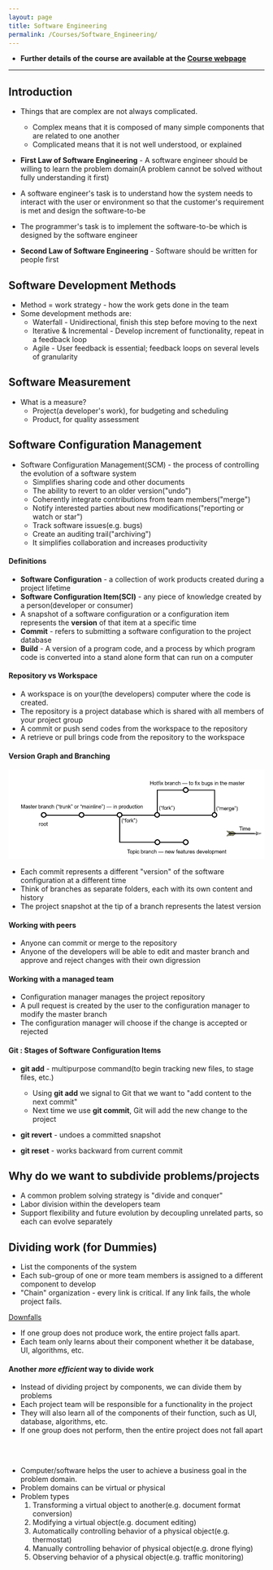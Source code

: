 ```yaml
---
layout: page
title: Software Engineering
permalink: /Courses/Software_Engineering/
---
```


- **Further details of the course are available at the [Course webpage](http://www.ece.rutgers.edu/~marsic/Teaching/SE/)**

<hr>

## Introduction

- Things that are complex are not always complicated.
  - Complex means that it is composed of many simple components that are related to one another
  - Complicated means that it is not well understood, or explained

- **First Law of Software Engineering** - A software engineer should be willing to learn the problem domain(A problem cannot be solved without fully understanding it first)

- A software engineer's task is to understand how the system needs to interact with the user or environment so that the customer's requirement is met and design the software-to-be
- The programmer's task is to implement the software-to-be which is designed by the software engineer

- **Second Law of Software Engineering** - Software should be written for people first

## Software Development Methods

- Method = work strategy - how the work gets done in the team
- Some development methods are:
  - Waterfall - Unidirectional, finish this step before moving to the next
  - Iterative & Incremental - Develop increment of functionality, repeat in a feedback loop
  - Agile - User feedback is essential; feedback loops on several levels of granularity

## Software Measurement

- What is a measure?
  - Project(a developer's work), for budgeting and scheduling
  - Product, for quality assessment

## Software Configuration Management

- Software Configuration Management(SCM) - the process of controlling the evolution of a software system
  - Simplifies sharing code and other documents
  - The ability to revert to an older version("undo")
  - Coherently integrate contributions from team members("merge")
  - Notify interested parties about new modifications("reporting or watch or star")
  - Track software issues(e.g. bugs)
  - Create an auditing trail("archiving")
  - It simplifies collaboration and increases productivity

#### Definitions

- **Software Configuration** - a collection of work products created during a project lifetime
- **Software Configuration Item(SCI)** - any piece of knowledge created by a person(developer or consumer)
- A snapshot of a software configuration or a configuration item represents the **version** of that item at a specific time
- **Commit** - refers to submitting a software configuration to the project database
- **Build** - A version of a program code, and a process by which program code is converted into a stand alone form that can run on a computer


#### Repository vs Workspace

- A workspace is on your(the developers) computer where the code is created.
- The repository is a project database which is shared with all members of your project group
- A commit or push send codes from the workspace to the repository
- A retrieve or pull brings code from the repository to the workspace

#### Version Graph and Branching

![Version Graph](/resources/images/software_engineering/project_diagram.PNG)

- Each commit represents a different "version" of the software configuration at a different time
- Think of branches as separate folders, each with its own content and history
- The project snapshot at the tip of a branch represents the latest version

#### Working with peers
- Anyone can commit or merge to the repository
- Anyone of the developers will be able to edit and master branch and approve and reject changes with their own digression

#### Working with a managed team
- Configuration manager manages the project repository
- A pull request is created by the user to the configuration manager to modify the master branch
- The configuration manager will choose if the change is accepted or rejected

#### Git : Stages of Software Configuration Items

- **git add** - multipurpose command(to begin tracking new files, to stage files, etc.)
  - Using **git add** we signal to Git that we want to "add content to the next commit"
  - Next time we use **git commit**, Git will add the new change to the project

- **git revert** - undoes a committed snapshot
- **git reset** - works backward from current commit

## Why do we want to subdivide problems/projects

- A common problem solving strategy is "divide and conquer"
- Labor division within the developers team
- Support flexibility and future evolution by decoupling unrelated parts, so each can evolve separately

## Dividing work (for Dummies)
- List the components of the system
- Each sub-group of one or more team members is assigned to a different component to develop
- "Chain" organization - every link is critical. If any link fails, the whole project fails.

<u>Downfalls</u>
- If one group does not produce work, the entire project falls apart.
- Each team only learns about their component whether it be database, UI, algorithms, etc.


#### Another *more efficient* way to divide work
- Instead of dividing project by components, we can divide them by problems
- Each project team will be responsible for a functionality in the project
- They will also learn all of the components of their function, such as UI, database, algorithms, etc.
- If one group does not perform, then the entire project does not fall apart

<br>

<br>

- Computer/software helps the user to achieve a business goal in the problem domain.
- Problem domains can be virtual or physical
- Problem types
  1. Transforming a virtual object to another(e.g. document format conversion)
  2. Modifying a virtual object(e.g. document editing)
  3. Automatically controlling behavior of a physical object(e.g. thermostat)
  4. Manually controlling behavior of physical object(e.g. drone flying)
  4. Observing behavior of a physical object(e.g. traffic monitoring)
